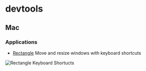 # devtools

## Mac

### Applications

* [Rectangle](https://rectangleapp.com/) Move and resize windows with keyboard shortcuts

![Rectangle Keyboard Shortucts](https://github.com/HamboLagos/devtools/blob/master/Screen%20Shot%202020-04-03%20at%2019.15.30.png)
